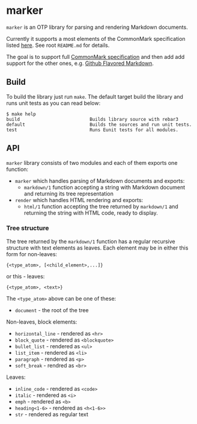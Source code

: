 # marker

`marker` is an OTP library for parsing and rendering Markdown documents.

Currently it supports a most elements of the CommonMark specification
listed [here](https://commonmark.org/help/). See root `README.md` for details.

The goal is to support full [CommonMark specification](https://spec.commonmark.org/0.30/)
and then add add support for the other ones,
e.g. [Github Flavored Markdown](https://github.github.com/gfm/).


## Build

To build the library just run `make`. The default target build the library
and runs unit tests as you can read below:

```shell
$ make help
build                          Builds library source with rebar3
default                        Builds the sources and run unit tests.
test                           Runs Eunit tests for all modules.
```

## API

`marker` library consists of two modules and each of them exports one function:
* `marker` which handles parsing of Markdown documents and exports:
    * `markdown/1` function accepting a string with Markdown document
      and returning its tree representation
* `render` which handles HTML rendering and exports:
    * `html/1` function accepting the tree returned by `markdown/1`
      and returning the string with HTML code, ready to display.

### Tree structure

The tree returned by the `markdown/1` function has a regular recursive structure
with text elements as leaves. Each element may be in either this form for
non-leaves:

```
{<type_atom>, [<child_element>,...]}
```

or this - leaves:

```
{<type_atom>, <text>}
```

The `<type_atom>` above can be one of these:
* `document` - the root of the tree

Non-leaves, block elements:
* `horizontal_line` - rendered as `<hr>`
* `block_quote` - rendered as `<blockquote>`
* `bullet_list` - rendered as `<ul>`
* `list_item` - rendered as `<li>`
* `paragraph` - rendered as `<p>`
* `soft_break` - rendred as `<br>`

Leaves:
* `inline_code` - rendered as `<code>`
* `italic` - rendered as `<i>`
* `emph` - rendered as `<b>`
* `heading<1-6>` - rendered as `<h<1-6>>`
* `str` - rendered as regular text
